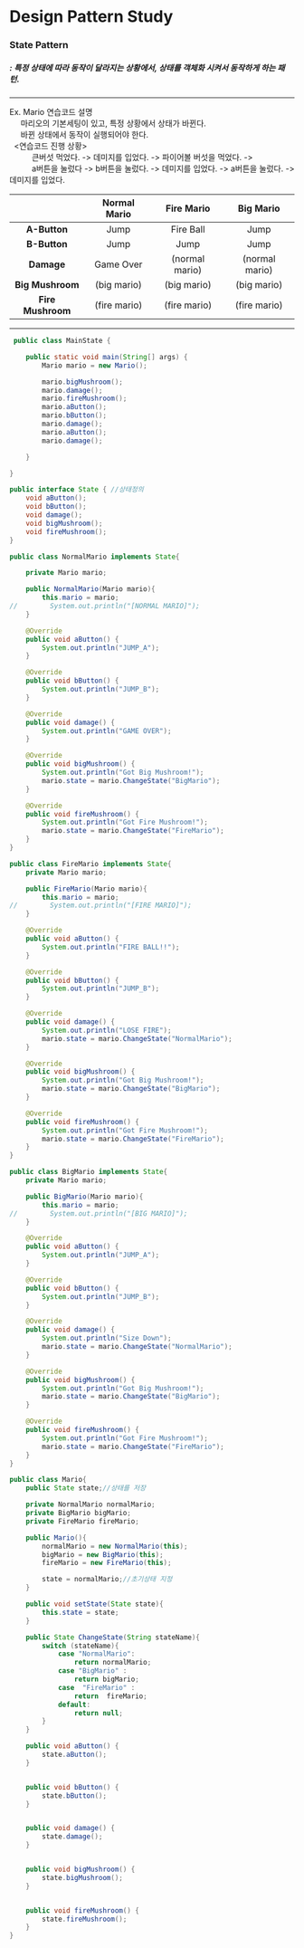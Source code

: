 # Design Pattern Study

### State Pattern
##### : 특정 상태에 따라 동작이 달라지는 상황에서, 상태를 객체화 시켜서 동작하게 하는 패턴.
***
Ex. Mario 연습코드 설명  
&nbsp;&nbsp;&nbsp;&nbsp; 마리오의 기본세팅이 있고, 특정 상황에서 상태가 바뀐다.  
&nbsp;&nbsp;&nbsp;&nbsp; 바뀐 상태에서 동작이 실행되어야 한다.  
&nbsp;&nbsp;<연습코드 진행 상황>  
&nbsp;&nbsp;&nbsp;&nbsp; 
&nbsp;&nbsp;&nbsp;&nbsp; 큰버섯 먹었다. -> 데미지를 입었다. -> 파이어볼 버섯을 먹었다. ->  
&nbsp;&nbsp;&nbsp;&nbsp;
&nbsp;&nbsp;&nbsp;&nbsp; a버튼을 눌렀다 -> b버튼을 눌렀다. -> 데미지를 입었다. -> a버튼을 눌렀다. -> 데미지를 입었다.  

|  <center></center> |  <center>Normal Mario</center> |  <center>Fire Mario</center> |  <center>Big Mario</center> |
|:--------|:--------|:--------|:--------|
| <center>**A-Button**</center> | <center>Jump</center> | <center>Fire Ball</center> | <center>Jump</center> |
| <center>**B-Button**</center> | <center>Jump</center> | <center>Jump</center> | <center>Jump</center> |
| <center>**Damage**</center> | <center>Game Over</center> | <center>(normal mario)</center> | <center>(normal mario)</center> |
| <center>**Big Mushroom**</center> | <center>(big mario)</center> | <center>(big mario)</center> | <center>(big mario)</center> |
| <center>**Fire Mushroom**</center> | <center>(fire mario)</center> | <center>(fire mario)</center> | <center>(fire mario)</center> |

-------
```java
 public class MainState {

    public static void main(String[] args) {
        Mario mario = new Mario();

        mario.bigMushroom();
        mario.damage();
        mario.fireMushroom();
        mario.aButton();
        mario.bButton();
        mario.damage();
        mario.aButton();
        mario.damage();

    }

}
```

```java
public interface State { //상태정의
    void aButton();
    void bButton();
    void damage();
    void bigMushroom();
    void fireMushroom();
}
```

```java
public class NormalMario implements State{

    private Mario mario;

    public NormalMario(Mario mario){
        this.mario = mario;
//        System.out.println("[NORMAL MARIO]");
    }

    @Override
    public void aButton() {
        System.out.println("JUMP_A");
    }

    @Override
    public void bButton() {
        System.out.println("JUMP_B");
    }

    @Override
    public void damage() {
        System.out.println("GAME OVER");
    }

    @Override
    public void bigMushroom() {
        System.out.println("Got Big Mushroom!");
        mario.state = mario.ChangeState("BigMario");
    }

    @Override
    public void fireMushroom() {
        System.out.println("Got Fire Mushroom!");
        mario.state = mario.ChangeState("FireMario");
    }
}
```
```java
public class FireMario implements State{
    private Mario mario;

    public FireMario(Mario mario){
        this.mario = mario;
//        System.out.println("[FIRE MARIO]");
    }

    @Override
    public void aButton() {
        System.out.println("FIRE BALL!!");
    }

    @Override
    public void bButton() {
        System.out.println("JUMP_B");
    }

    @Override
    public void damage() {
        System.out.println("LOSE FIRE");
        mario.state = mario.ChangeState("NormalMario");
    }

    @Override
    public void bigMushroom() {
        System.out.println("Got Big Mushroom!");
        mario.state = mario.ChangeState("BigMario");
    }

    @Override
    public void fireMushroom() {
        System.out.println("Got Fire Mushroom!");
        mario.state = mario.ChangeState("FireMario");
    }
}
```

```java
public class BigMario implements State{
    private Mario mario;

    public BigMario(Mario mario){
        this.mario = mario;
//        System.out.println("[BIG MARIO]");
    }

    @Override
    public void aButton() {
        System.out.println("JUMP_A");
    }

    @Override
    public void bButton() {
        System.out.println("JUMP_B");
    }

    @Override
    public void damage() {
        System.out.println("Size Down");
        mario.state = mario.ChangeState("NormalMario");
    }

    @Override
    public void bigMushroom() {
        System.out.println("Got Big Mushroom!");
        mario.state = mario.ChangeState("BigMario");
    }

    @Override
    public void fireMushroom() {
        System.out.println("Got Fire Mushroom!");
        mario.state = mario.ChangeState("FireMario");
    }
}

```

```java
public class Mario{
    public State state;//상태를 저장

    private NormalMario normalMario;
    private BigMario bigMario;
    private FireMario fireMario;

    public Mario(){
        normalMario = new NormalMario(this);
        bigMario = new BigMario(this);
        fireMario = new FireMario(this);

        state = normalMario;//초기상태 지정
    }

    public void setState(State state){
        this.state = state;
    }

    public State ChangeState(String stateName){
        switch (stateName){
            case "NormalMario":
                return normalMario;
            case "BigMario" :
                return bigMario;
            case  "FireMario" :
                return  fireMario;
            default:
                return null;
        }
    }

    public void aButton() {
        state.aButton();
    }


    public void bButton() {
        state.bButton();
    }


    public void damage() {
        state.damage();
    }


    public void bigMushroom() {
        state.bigMushroom();
    }


    public void fireMushroom() {
        state.fireMushroom();
    }
}
```

